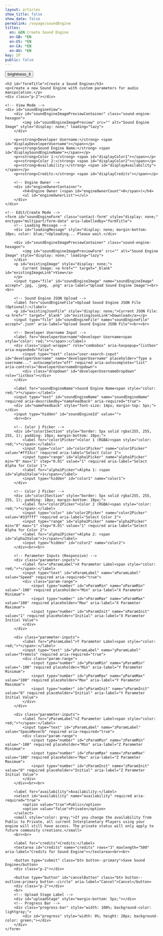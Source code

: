 ```yaml
---
layout: articles
show_title: false
show_date: false
permalink: /voyage/soundEngine
titles:
  en: &EN Create Sound Engine
  en-GB: *EN
  en-US: *EN
  en-CA: *EN
  en-AU: *EN
key: IP
public: false
---
```


<!-- Sound Engine Form Container -->
<div class="form-container">
    <div class="button-container">
        <div class="back-button-container">
            <a href="/voyage" title="Back to Voyage">
                <button id="backButton" class="btn button--outline-primary button--circle" aria-label="Back">
                    <span class="material-symbols-outlined">brightness_6</span>
                </button>
            </a>
        </div>
        <div class="edit-button-container">
            <button id="editButton" class="btn button--outline-primary button--circle" title="Edit Sound Engine" style="display: none;" aria-label="Edit">
                <span class="material-symbols-outlined">edit</span> 
            </button>
        </div>
    </div>

    <h3 id="formTitle">Create a Sound Engine</h3>
    <p>Create a new Sound Engine with custom parameters for audio manipulation.</p>
    <div class="p-2"></div>

    <!-- View Mode -->
    <div id="soundEngineView">
        <div id="soundEngineImagePreviewContainer" class="sound-engine-hexagon">
            <img id="soundEngineImagePreview" src="" alt="Sound Engine Image" style="display: none;" loading="lazy">
        </div>

        <p><strong>Developer Username:</strong> <span id="displayDeveloperUsername"></span></p>
        <p><strong>Sound Engine Name:</strong> <span id="displaySoundEngineName"></span></p>
        <p><strong>Color 1:</strong> <span id="displayColor1"></span></p>
        <p><strong>Color 2:</strong> <span id="displayColor2"></span></p>
        <p><strong>Availability:</strong> <span id="displayAvailability"></span></p>
        <p><strong>Credits:</strong> <span id="displayCredits"></span></p>

        <!-- Engine Owner -->
        <div id="engineOwnerContainer">
            <h4>Engine Owner (<span id="engineOwnerCount">0</span>)</h4>
            <ul id="engineOwnerList"></ul>
        </div>
    </div>

    <!-- Edit/Create Mode -->
    <form id="soundEngineForm" class="contact-form" style="display: none;" enctype="multipart/form-data" aria-labelledby="formTitle">
        <!-- Loading Message -->
        <div id="loadingMessage" style="display: none; margin-bottom: 10px; color: blue;">Uploading... Please wait.</div>

        <div id="soundEngineImagePreviewContainer" class="sound-engine-hexagon">
            <img id="soundEngineImagePreviewForm" src="" alt="Sound Engine Image" style="display: none;" loading="lazy">
        </div>
        <p id="existingImage" style="display: none;">
            Current Image: <a href="" target="_blank" id="existingImageLink">View</a>
        </p>
        <input type="file" id="soundEngineImage" name="soundEngineImage" accept=".jpg, .jpeg, .png" aria-label="Upload Sound Engine Image"><br><br>

        <!-- Sound Engine JSON Upload -->
        <label for="soundEngineFile">Upload Sound Engine JSON File (Optional):</label>
        <p id="existingJsonFile" style="display: none;">Current JSON File: <a href="" target="_blank" id="existingJsonLink">Download</a></p>
        <input type="file" id="soundEngineFile" name="soundEngineFile" accept=".json" aria-label="Upload Sound Engine JSON File"><br><br>

        <!-- Developer Username Input -->
        <label for="developerUsername">Developer Username<span style="color: red;">*</span>:</label>
        <div class="input-wrapper" role="combobox" aria-haspopup="listbox" aria-expanded="false">
            <input type="text" class="user-search-input" id="developerUsername" name="developerUsername" placeholder="Type a username..." autocomplete="off" required aria-autocomplete="list" aria-controls="developerUsernameDropdown">
            <div class="dropdown" id="developerUsernameDropdown" role="listbox"></div>
        </div>

        <label for="soundEngineName">Sound Engine Name<span style="color: red;">*</span>:</label>
        <input type="text" id="soundEngineName" name="soundEngineName" required aria-describedby="nameFeedback" aria-required="true">
        <div id="nameFeedback" style="font-size: 14px; margin-top: 5px;"></div>
        <input type="hidden" id="soundEngineId" value="">
        <br><br>

        <!-- Color 1 Picker -->
        <div id="color1Section" style="border: 5px solid rgba(255, 255, 255, 1); padding: 10px; margin-bottom: 10px;">
            <label for="color1Picker">Color 1 (RGBA)<span style="color: red;">*</span>:</label>
            <input type="color" id="color1Picker" name="color1Picker" value="#ff33cc" required aria-label="Select Color 1">
            <input type="range" id="alpha1Picker" name="alpha1Picker" min="0" max="1" step="0.01" value="1" required aria-label="Select Alpha for Color 1">
            <label for="alpha1Picker">Alpha 1: <span id="alpha1Value">1</span></label>
            <input type="hidden" id="color1" name="color1">
        </div>

        <!-- Color 2 Picker -->
        <div id="color2Section" style="border: 5px solid rgba(255, 255, 255, 1); padding: 10px; margin-bottom: 10px;">
            <label for="color2Picker">Color 2 (RGBA)<span style="color: red;">*</span>:</label>
            <input type="color" id="color2Picker" name="color2Picker" value="#33ffff" required aria-label="Select Color 2">
            <input type="range" id="alpha2Picker" name="alpha2Picker" min="0" max="1" step="0.01" value="1" required aria-label="Select Alpha for Color 2">
            <label for="alpha2Picker">Alpha 2: <span id="alpha2Value">1</span></label>
            <input type="hidden" id="color2" name="color2">
        </div><br><br>

        <!-- Parameter Inputs (Responsive) -->
        <div class="parameter-inputs">
            <label for="xParamLabel">X Parameter Label<span style="color: red;">*</span>:</label>
            <input type="text" id="xParamLabel" name="xParamLabel" value="Speed" required aria-required="true">
            <div class="param-range">
                <input type="number" id="xParamMin" name="xParamMin" value="-100" required placeholder="Min" aria-label="X Parameter Minimum">
                <input type="number" id="xParamMax" name="xParamMax" value="100" required placeholder="Max" aria-label="X Parameter Maximum">
                <input type="number" id="xParamInit" name="xParamInit" value="1" required placeholder="Initial" aria-label="X Parameter Initial Value">
            </div>
        </div>

        <div class="parameter-inputs">
            <label for="yParamLabel">Y Parameter Label<span style="color: red;">*</span>:</label>
            <input type="text" id="yParamLabel" name="yParamLabel" value="Tremolo" required aria-required="true">
            <div class="param-range">
                <input type="number" id="yParamMin" name="yParamMin" value="-100" required placeholder="Min" aria-label="Y Parameter Minimum">
                <input type="number" id="yParamMax" name="yParamMax" value="100" required placeholder="Max" aria-label="Y Parameter Maximum">
                <input type="number" id="yParamInit" name="yParamInit" value="0" required placeholder="Initial" aria-label="Y Parameter Initial Value">
            </div>
        </div>

        <div class="parameter-inputs">
            <label for="zParamLabel">Z Parameter Label<span style="color: red;">*</span>:</label>
            <input type="text" id="zParamLabel" name="zParamLabel" value="SpaceReverb" required aria-required="true">
            <div class="param-range">
                <input type="number" id="zParamMin" name="zParamMin" value="-100" required placeholder="Min" aria-label="Z Parameter Minimum">
                <input type="number" id="zParamMax" name="zParamMax" value="100" required placeholder="Max" aria-label="Z Parameter Maximum">
                <input type="number" id="zParamInit" name="zParamInit" value="0" required placeholder="Initial" aria-label="Z Parameter Initial Value">
            </div>
        </div><br><br>

        <label for="availability">Availability:</label>
        <select id="availability" name="availability" required aria-required="true">
            <option value="true">Public</option>
            <option value="false">Private</option>
        </select>
        <small style="color: grey;">If you change the availability from Public to Private, all current Interplanetary Players using your engine will still have access. The private status will only apply to future community creations.</small>
        <br><br>

        <label for="credits">Credits:</label>
        <textarea id="credits" name="credits" rows="3" maxlength="500" aria-label="Credits for Sound Engine"></textarea><br><br>

        <button type="submit" class="btn button--primary">Save Sound Engine</button>
        <div class="p-2"></div>

        <button type="button" id="cancelButton" class="btn button--outline-primary button--circle" aria-label="Cancel">Cancel</button>
        <div class="p-2"></div>
        <br>
        <!-- Upload Stage Label -->
        <div id="uploadStage" style="margin-bottom: 5px;"></div>
        <!-- Progress Bar -->
        <div class="progress-bar" style="width: 100%; background-color: lightgray;">
            <div id="progress" style="width: 0%; height: 20px; background-color: green;"></div>
        </div>
    </form>
</div>

<!-- Toast Container for Notifications -->
<div id="toastContainer"></div>

<script>
document.addEventListener('DOMContentLoaded', function() {
    const API_BASE_URL = 'http://media.maar.world:3001/api'; // Ensure this matches your backend
    const userId = localStorage.getItem('userId'); 
    const DEFAULT_SE_IMAGE_URL = 'https://mw-storage.fra1.cdn.digitaloceanspaces.com/default/default-soundEngine.jpg'; // Replace with your actual default image URL

    if (!userId) {
        showToast('No logged-in user found. Please log in first.', 'error');
        window.location.href = '/login';
        return;
    }

    // DOM Elements
    const formTitle = document.getElementById('formTitle');
    const soundEngineView = document.getElementById('soundEngineView');
    const soundEngineForm = document.getElementById('soundEngineForm');
    const editButton = document.getElementById('editButton');
    const backButton = document.getElementById('backButton');
    const cancelButton = document.getElementById('cancelButton');
    const soundEngineImageInput = document.getElementById('soundEngineImage');
    const soundEngineImagePreviewForm = document.getElementById('soundEngineImagePreviewForm');
    const soundEngineFileInput = document.getElementById('soundEngineFile');
    const nameFeedback = document.getElementById('nameFeedback');
    const progressBar = document.getElementById('progress');
    const uploadStage = document.getElementById('uploadStage');
    const loadingMessage = document.getElementById('loadingMessage');

    const color1Picker = document.getElementById('color1Picker');
    const color2Picker = document.getElementById('color2Picker');
    const alpha1Picker = document.getElementById('alpha1Picker');
    const alpha2Picker = document.getElementById('alpha2Picker');
    const color1Input = document.getElementById('color1');
    const color2Input = document.getElementById('color2');
    const alpha1Value = document.getElementById('alpha1Value');
    const alpha2Value = document.getElementById('alpha2Value');

    const developerUsernameInput = document.getElementById('developerUsername');
    const developerUsernameDropdown = document.getElementById('developerUsernameDropdown'); // Renamed for clarity

    const soundEngineNameInput = document.getElementById('soundEngineName');
    const soundEngineIdInput = document.getElementById('soundEngineId');
    const availabilitySelect = document.getElementById('availability');
    const creditsTextarea = document.getElementById('credits');

    const displayDeveloperUsername = document.getElementById('displayDeveloperUsername');
    const displaySoundEngineName = document.getElementById('displaySoundEngineName');
    const displayColor1 = document.getElementById('displayColor1');
    const displayColor2 = document.getElementById('displayColor2');
    const displayAvailability = document.getElementById('displayAvailability');
    const displayCredits = document.getElementById('displayCredits');
    const soundEngineImagePreview = document.getElementById('soundEngineImagePreview');
    const engineOwnerList = document.getElementById('engineOwnerList');
    const engineOwnerCount = document.getElementById('engineOwnerCount');

    // Flags
    let isEditMode = false;
    let isOwner = false;
    let canEdit = false;

    // Regex for soundEngineName
    const soundEngineNameRegex = /^[a-zA-Z0-9 _-]{1,30}$/;

    // Variable to store the original Sound Engine name
    let originalSoundEngineName = '';

    // Flag to indicate that the form is fully initialized
    let formInitialized = false;

    // Debounce function
    function debounce(func, delay) {
        let debounceTimer;
        return function() {
            const context = this;
            const args = arguments;
            clearTimeout(debounceTimer);
            debounceTimer = setTimeout(() => func.apply(context, args), delay);
        }
    }

    /**
     * Convert Hex to RGBA
     * @param {string} hex 
     * @param {number} alpha 
     * @returns {string}
     */
    function hexToRgba(hex, alpha = 1) {
        let r = 0, g = 0, b = 0;
        if (hex.length === 7) {
            r = parseInt(hex.slice(1, 3), 16);
            g = parseInt(hex.slice(3, 5), 16);
            b = parseInt(hex.slice(5, 7), 16);
        }
        return `rgba(${r},${g},${b},${alpha})`;
    }

    /**
     * Convert RGB to Hex
     * @param {number} r 
     * @param {number} g 
     * @param {number} b 
     * @returns {string}
     */
    function rgbToHex(r, g, b) {
        return `#${((1 << 24) + (r << 16) + (g << 8) + b).toString(16).slice(1).toUpperCase()}`;
    }

    /**
     * Update Border Color for Color Pickers
     */
    function updateBorderColor() {
        const rgbaColor = hexToRgba(color1Picker.value, alpha1Picker.value);
        const color1Section = document.getElementById('color1Section');
        if (color1Section) {
            color1Section.style.borderColor = rgbaColor;
        }
        color1Input.value = rgbaColor;
        alpha1Value.innerText = alpha1Picker.value;
    }

    function updateBorderColor2() {
        const rgbaColor = hexToRgba(color2Picker.value, alpha2Picker.value);
        const color2Section = document.getElementById('color2Section');
        if (color2Section) {
            color2Section.style.borderColor = rgbaColor;
        }
        color2Input.value = rgbaColor;
        alpha2Value.innerText = alpha2Picker.value;
    }

    // Event listeners for color pickers
    color1Picker.addEventListener('input', updateBorderColor);
    alpha1Picker.addEventListener('input', updateBorderColor);
    color2Picker.addEventListener('input', updateBorderColor2);
    alpha2Picker.addEventListener('input', updateBorderColor2);

    // Initial call to set border color
    updateBorderColor();
    updateBorderColor2();

    /**
     * Function to Update Edit Button Based on Mode
     */
    function updateEditButton() {
        if (isEditMode) {
            // In Edit Mode: Show 'visibility' icon to switch to View Mode
            editButton.innerHTML = '<span class="material-symbols-outlined">visibility</span>';
            editButton.title = 'View Sound Engine';
            editButton.setAttribute('aria-label', 'View');
        } else {
            // In View Mode: Show 'edit' icon to switch to Edit Mode
            editButton.innerHTML = '<span class="material-symbols-outlined">edit</span>';
            editButton.title = 'Edit Sound Engine';
            editButton.setAttribute('aria-label', 'Edit');
        }
    }

    /**
     * Function to Update the URL Based on Mode
     * @param {string} mode - 'edit' or 'view'
     * @param {string} soundEngineId 
     */
    function updateURL(mode, soundEngineId) {
        const newURL = `/voyage/soundEngine?mode=${mode}&id=${encodeURIComponent(soundEngineId)}`;
        history.pushState({ mode }, '', newURL);
    }

    /**
     * Function to Handle Mode Toggle
     */
    function handleModeToggle(currentSoundEngineId) {
        if (isEditMode) {
            // Switch to View Mode
            isEditMode = false;
            toggleViewMode('view');
            loadSoundEngineDetails(currentSoundEngineId);
            updateURL('view', currentSoundEngineId);
        } else {
            // Switch to Edit Mode
            isEditMode = true;
            toggleViewMode('form');
            updateURL('edit', currentSoundEngineId);
        }
        updateEditButton();
    }

    /**
     * Initialize Edit Button and Event Listener
     */
    function initializeEditButton(currentSoundEngineId) {
        if (editButton) {
            editButton.style.display = 'block'; // Ensure the edit button is visible based on ownership
            updateEditButton(); // Set initial icon based on mode

            editButton.addEventListener('click', function() {
                handleModeToggle(currentSoundEngineId);
            });
        }
    }

    /**
     * Handle Browser Navigation (Back/Forward)
     */
    window.addEventListener('popstate', function(event) {
        if (event.state && event.state.mode) {
            const mode = event.state.mode;
            if (mode === 'edit') {
                isEditMode = true;
                toggleViewMode('form');
            } else {
                isEditMode = false;
                toggleViewMode('view');
                loadSoundEngineDetails(currentSoundEngineId);
            }
            updateEditButton();
        }
    });

    /**
     * Toggle between View and Form Modes
     * @param {string} mode - 'view' or 'form'
     */
    function toggleViewMode(mode) {
        if (mode === 'form') {
            soundEngineView.style.display = 'none';
            soundEngineForm.style.display = 'block';
        } else if (mode === 'view') {
            soundEngineView.style.display = 'block';
            soundEngineForm.style.display = 'none';
        }
    }

    /**
     * Handle mode logic and load sound engine details
     */
    const urlParams = new URLSearchParams(window.location.search);
    const modeParam = urlParams.get('mode');
    const currentSoundEngineId = urlParams.get('id') || '';

    if (modeParam === 'edit' && currentSoundEngineId) {
        formTitle.innerText = 'Edit Sound Engine';
        isEditMode = true;
        loadSoundEngineDetails(currentSoundEngineId);
        toggleViewMode('form'); // Show the form for editing
    } else if (modeParam === 'view' && currentSoundEngineId) {
        formTitle.innerText = 'Sound Engine Details';
        isEditMode = false;
        loadSoundEngineDetails(currentSoundEngineId);
        toggleViewMode('view'); // Show the view mode
    } else {
        formTitle.innerText = 'Create a Sound Engine';
        toggleViewMode('form'); // Show the form for creation
        isEditMode = false;
        formInitialized = true; // For creation mode, form is initialized immediately

        // Set default image in creation mode
        soundEngineImagePreviewForm.src = DEFAULT_SE_IMAGE_URL;
        soundEngineImagePreviewForm.style.display = 'block';
    }


    // Initialize Edit Button after determining the mode
    if (currentSoundEngineId) {
        initializeEditButton(currentSoundEngineId);
    }

    /**
     * Function to load Sound Engine details based on ID
     * @param {string} soundEngineId 
     */
    async function loadSoundEngineDetails(soundEngineId) {
        try {
            const response = await fetch(`${API_BASE_URL}/soundEngines/${soundEngineId}`, {
                credentials: 'include', // Use HTTP-only cookies for authentication
                headers: {
                    'Content-Type': 'application/json'
                }
            });

            if (!response.ok) {
                throw new Error(`Server responded with status ${response.status}`);
            }

            const data = await response.json();
            console.log('Load Sound Engine Details Response:', data);
            console.log('soundEngine:', data.soundEngine); // Added for debugging

            if (data.success && data.soundEngine) {
                const soundEngine = data.soundEngine;

                // Adjust based on your backend's owner field
                isOwner = soundEngine.ownerDetails && soundEngine.ownerDetails.ownerId === userId;

                canEdit = isOwner; // Adjust based on your permission logic
                console.log('Is user the owner?', isOwner);
                console.log('Can user edit?', canEdit);

                populateViewMode(soundEngine);
                populateFormMode(soundEngine);

                // Store the original name
                originalSoundEngineName = soundEngine.soundEngineName;

                // Show or hide edit button based on ownership
                if (isOwner) {
                    editButton.style.display = 'block';
                    updateEditButton(); // Update the edit button based on the current mode
                } else {
                    editButton.style.display = 'none';
                }

                // Toggle to the appropriate mode
                if (isEditMode) {
                    toggleViewMode('form');
                } else {
                    toggleViewMode('view');
                }

                // Mark form as initialized after populating data
                formInitialized = true;

            } else {
                showToast(data.message || 'Failed to load Sound Engine details.', 'error');
            }
        } catch (error) {
            console.error('Error fetching Sound Engine details:', error);
            showToast('An error occurred while loading Sound Engine details.', 'error');
        }
    }

    /**
     * Populate View Mode with Sound Engine Data
     * @param {object} soundEngine 
     */
    function populateViewMode(soundEngine) {
        displayDeveloperUsername.innerText = soundEngine.developerUsername;
        displaySoundEngineName.innerText = soundEngine.soundEngineName;
        displayColor1.innerText = soundEngine.color1;
        displayColor2.innerText = soundEngine.color2;
        displayAvailability.innerText = soundEngine.isPublic ? 'Public' : 'Private';
        displayCredits.innerText = soundEngine.credits || 'No credits provided';

                // Image Display
        if (soundEngine.soundEngineImageURL) {
            soundEngineImagePreview.src = soundEngine.soundEngineImageURL;
            soundEngineImagePreview.style.display = 'block';
        } else {
            soundEngineImagePreview.src = DEFAULT_SE_IMAGE_URL;
            soundEngineImagePreview.style.display = 'block';
        }

        // Engine Owner Details
        engineOwnerList.innerHTML = ''; // Clear existing list

        if (soundEngine.ownerDetails) {
            const owner = soundEngine.ownerDetails;
            const li = document.createElement('li');
            li.classList.add('user-list-item');

            li.innerHTML = `
                <div class="user-profile-pic">
                    <img src="${owner.profileImage ? `https://media.maar.world${owner.profileImage}` : 'https://media.maar.world/uploads/default/default-profile.jpg'}" alt="${owner.username}" loading="lazy">
                </div>
                <div class="user-details">
                    <div class="user-display-name">${owner.displayName || 'Unknown'}</div>
                    <div class="user-username">
                        <a href="/xplorer/?username=${encodeURIComponent(owner.username)}" target="_self">
                            @${owner.username || 'Unknown'}
                        </a>
                    </div>
                </div>
            `;
            engineOwnerList.appendChild(li);
            engineOwnerCount.innerText = 1;
        } else {
            engineOwnerList.innerHTML = '<li>No owner details available.</li>';
            engineOwnerCount.innerText = 0;
        }
    }

    /**
     * Populate Form Mode with Sound Engine Data for Editing
     * @param {object} soundEngine 
     */
    function populateFormMode(soundEngine) {
        developerUsernameInput.value = soundEngine.developerUsername;
        soundEngineNameInput.value = soundEngine.soundEngineName;
        color1Input.value = soundEngine.color1;
        color2Input.value = soundEngine.color2;
        availabilitySelect.value = soundEngine.isPublic.toString();
        creditsTextarea.value = soundEngine.credits || '';
        soundEngineIdInput.value = soundEngine._id;

        // Show existing image
        if (soundEngine.soundEngineImageURL) {
            const existingImage = document.getElementById('existingImage'); // Ensure these elements exist
            const existingImageLink = document.getElementById('existingImageLink');
            existingImage.style.display = 'block';
            existingImageLink.href = soundEngine.soundEngineImageURL;
            existingImageLink.textContent = soundEngine.soundEngineImageKey.split('/').pop();
            soundEngineImagePreviewForm.src = soundEngine.soundEngineImageURL;
            soundEngineImagePreviewForm.style.display = 'block';
        } else {
            const existingImage = document.getElementById('existingImage');
            soundEngineImagePreviewForm.style.display = 'none';
            if (existingImage) {
                existingImage.style.display = 'none';
            }
        }

        // Show existing JSON file
        const existingJsonFile = document.getElementById('existingJsonFile');
        const existingJsonLink = document.getElementById('existingJsonLink');
        if (soundEngine.soundEngineFileURL) {
            existingJsonFile.style.display = 'block';
            existingJsonLink.href = soundEngine.soundEngineFileURL;
            existingJsonLink.textContent = soundEngine.soundEngineFileKey.split('/').pop();
        } else {
            existingJsonFile.style.display = 'none';
        }

        // Update color pickers based on stored RGBA values
        const [r1, g1, b1, a1] = extractRGBAValues(soundEngine.color1);
        const [r2, g2, b2, a2] = extractRGBAValues(soundEngine.color2);

        color1Picker.value = rgbToHex(r1, g1, b1);
        alpha1Picker.value = a1;
        updateBorderColor();

        color2Picker.value = rgbToHex(r2, g2, b2);
        alpha2Picker.value = a2;
        updateBorderColor2();
    }

    /**
     * Helper Function to Extract RGBA Values
     * @param {string} rgbaString 
     * @returns {Array} [r, g, b, a]
     */
    function extractRGBAValues(rgbaString) {
        const rgbaMatch = rgbaString.match(/rgba?\((\d+),\s*(\d+),\s*(\d+),?\s*(\d*(?:\.\d+)?)?\)/);
        if (rgbaMatch) {
            const [, r, g, b, a = 1] = rgbaMatch;
            return [parseInt(r), parseInt(g), parseInt(b), parseFloat(a)];
        }
        return [0, 0, 0, 1]; // Default values if parsing fails
    }

/**
 * Show Toast Notifications
 * @param {string} message - The message to display.
 * @param {string} type - The type of toast ('success' or 'error').
 */
function showToast(message, type = 'success') {
    console.log(`showToast called with message: "${message}", type: "${type}"`);
    const toastContainer = document.getElementById('toastContainer');
    if (!toastContainer) {
        console.error('Toast container not found!');
        return;
    }

    // Create Toast Element
                const toast = document.createElement('div');
            const toastId = `toast_${Date.now()}`;
            toast.classList.add('toast', type);
            toast.setAttribute('id', toastId);
            toast.setAttribute('role', 'alert');
            toast.setAttribute('aria-live', 'assertive');
            toast.setAttribute('aria-atomic', 'true');
            toast.setAttribute('tabindex', '0'); // Make focusable

            // Close Button
            const closeBtn = document.createElement('button');
            closeBtn.classList.add('close-btn');
            closeBtn.innerHTML = '&times;';
            closeBtn.setAttribute('aria-label', 'Close notification');
            closeBtn.onclick = () => {
                toast.classList.remove('show');
                setTimeout(() => {
                    const toastElem = document.getElementById(toastId);
                    if (toastElem) {
                        toastElem.remove();
                        console.log(`Toast "${toastId}" removed from DOM.`);
                    }
                }, 500);
            };

            // Append Close Button and Message to Toast
            toast.appendChild(closeBtn);
            toast.appendChild(document.createTextNode(message));
            toastContainer.appendChild(toast);
            console.log(`Toast "${toastId}" appended to #toastContainer.`);

            // Show the toast with animation
            setTimeout(() => {
                toast.classList.add('show');
                console.log(`Toast "${toastId}" shown.`);
                if (type === 'error') {
                    toast.focus(); // Shift focus to the toast for immediate notification
                }
            }, 100);

            // Determine auto-close behavior based on toast type
            if (type === 'success') {
                // Auto-close success toasts after 3 seconds
                setTimeout(() => {
                    toast.classList.remove('show');
                    console.log(`Toast "${toastId}" hiding.`);
                    setTimeout(() => {
                        const toastElem = document.getElementById(toastId);
                        if (toastElem) {
                            toastElem.remove();
                            console.log(`Toast "${toastId}" removed from DOM.`);
                        }
                    }, 500);
                }, 3000);
            }
        }

    /**
     * Disable or Enable Form Inputs
     * @param {boolean} disable 
     */
    function disableFormInputs(disable) {
        const inputs = soundEngineForm.querySelectorAll('input, textarea, select, button');
        inputs.forEach(input => {
            input.disabled = disable;
        });
    }

    /**
     * Function to submit Sound Engine data (Create)
     */
    async function handleFormSubmit(event) {
        event.preventDefault();

        // Disable form to prevent multiple submissions
        disableFormInputs(true);
        showLoading(true);
        progressBar.style.width = '0%';
        uploadStage.innerText = 'Uploading... Please wait.';

        try {
            // Extract necessary fields
            const ownerId = userId;
            const isPublic = availabilitySelect.value === 'true';
            const developerUsername = developerUsernameInput.value.trim();
            const soundEngineName = soundEngineNameInput.value.trim();
            const color1 = color1Input.value;
            const color2 = color2Input.value;
            const xParam = JSON.stringify({
                label: document.getElementById('xParamLabel').value.trim(),
                min: parseFloat(document.getElementById('xParamMin').value),
                max: parseFloat(document.getElementById('xParamMax').value),
                initValue: parseFloat(document.getElementById('xParamInit').value)
            });
            const yParam = JSON.stringify({
                label: document.getElementById('yParamLabel').value.trim(),
                min: parseFloat(document.getElementById('yParamMin').value),
                max: parseFloat(document.getElementById('yParamMax').value),
                initValue: parseFloat(document.getElementById('yParamInit').value)
            });
            const zParam = JSON.stringify({
                label: document.getElementById('zParamLabel').value.trim(),
                min: parseFloat(document.getElementById('zParamMin').value),
                max: parseFloat(document.getElementById('zParamMax').value),
                initValue: parseFloat(document.getElementById('zParamInit').value)
            });
            const credits = creditsTextarea.value.trim();

            // Prepare payload for /submit
            const submitPayload = {
                ownerId,
                isPublic,
                developerUsername,
                soundEngineName,
                color1,
                color2,
                xParam,
                yParam,
                zParam,
                credits
            };

            // Handle files
            const soundEngineImage = soundEngineImageInput.files[0];
            if (soundEngineImage) {
                submitPayload.soundEngineImageFileName = soundEngineImage.name;
                submitPayload.soundEngineImageFileType = soundEngineImage.type;
            }

            const soundEngineFile = soundEngineFileInput.files[0];
            if (soundEngineFile) {
                submitPayload.soundEngineFileName = soundEngineFile.name;
                submitPayload.soundEngineFileType = soundEngineFile.type;
            }

            // Real-time validation for soundEngineName
            if (!soundEngineNameRegex.test(soundEngineName)) {
                throw new Error('Invalid Sound Engine Name format. Use 1-30 characters: letters, numbers, underscores, or hyphens.');
            }

            const isUnique = await checkSoundEngineExists(soundEngineName);
            if (!isUnique) {
                throw new Error('Sound Engine name is already taken. Please choose another one.');
            }

            // Show loading message
            uploadStage.innerText = 'Submitting Sound Engine Data...';

            console.log('Submitting payload to /soundEngines/submit:', submitPayload); // Debugging

            // Make API call to /submit
            const submitResponse = await fetch(`${API_BASE_URL}/soundEngines/submit`, {
                method: 'POST',
                credentials: 'include', // Use HTTP-only cookies for authentication
                headers: {
                    'Content-Type': 'application/json'
                },
                body: JSON.stringify(submitPayload)
            });

            let submitData;
            try {
                submitData = await submitResponse.json();
            } catch (jsonError) {
                const text = await submitResponse.text();
                throw new Error(`Unexpected response format: ${text}`);
            }

            console.log('API Response Status:', submitResponse.status);
            console.log('API Response Data:', submitData);

            if (!submitData.success) {
                throw new Error(submitData.message || 'Failed to create Sound Engine.');
            }

            const { soundEngineId, uploadURLs, uploadKeys } = submitData;

            // Update progress
            progressBar.style.width = '25%';
            uploadStage.innerText = 'Uploading Image...';

            // Step 2: Upload files to presigned URLs with progress
            // Function to upload a single file with progress
            function uploadFileWithProgress(file, url, stageDescription) {
                return new Promise((resolve, reject) => {
                    const xhr = new XMLHttpRequest();
                    xhr.open('PUT', url, true);
                    xhr.setRequestHeader('Content-Type', file.type);

                    xhr.upload.onprogress = function(event) {
                        if (event.lengthComputable) {
                            const percentComplete = (event.loaded / event.total) * 100;
                            // Calculate overall progress based on stages
                            let stageProgress = 0;
                            if (stageDescription === 'Image') stageProgress = 25;
                            if (stageDescription === 'Sound Engine JSON') stageProgress = 50;
                            progressBar.style.width = `${stageProgress + (percentComplete / 100) * 25}%`;
                        }
                    };

                    xhr.onload = function() {
                        if (xhr.status === 200 || xhr.status === 204) {
                            resolve();
                        } else {
                            reject(new Error(`Failed to upload ${file.name}: ${xhr.statusText}`));
                        }
                    };

                    xhr.onerror = function() {
                        reject(new Error(`Network error while uploading ${file.name}.`));
                    };

                    xhr.send(file);
                });
            }

            // Upload Image
            if (soundEngineImage && uploadURLs.soundEngineImageURL) {
                uploadStage.innerText = 'Uploading Image...';
                await uploadFileWithProgress(soundEngineImage, uploadURLs.soundEngineImageURL, 'Image');
            }

            // Update progress
            progressBar.style.width = '50%';
            uploadStage.innerText = 'Uploading Sound Engine JSON File...';

            // Upload Sound Engine JSON File
            if (soundEngineFile && uploadURLs.soundEngineFileURL) {
                await uploadFileWithProgress(soundEngineFile, uploadURLs.soundEngineFileURL, 'Sound Engine JSON');
            }

            // Update progress
            progressBar.style.width = '75%';
            uploadStage.innerText = 'Finalizing Sound Engine...';

            // Step 3: Finalize Sound Engine
            const finalizePayload = {
                soundEngineId,
                soundEngineImageKey: uploadKeys.soundEngineImageKey || '',
                soundEngineFileKey: uploadKeys.soundEngineFileKey || ''
            };

            console.log('Finalizing Sound Engine with payload:', finalizePayload); // Debugging

            const finalizeResponse = await fetch(`${API_BASE_URL}/soundEngines/finalize`, {
                method: 'POST',
                credentials: 'include', // Use HTTP-only cookies for authentication
                headers: {
                    'Content-Type': 'application/json'
                },
                body: JSON.stringify(finalizePayload)
            });

            let finalizeData;
            try {
                finalizeData = await finalizeResponse.json();
            } catch (jsonError) {
                const text = await finalizeResponse.text();
                throw new Error(`Unexpected response format: ${text}`);
            }

            if (!finalizeData.success) {
                throw new Error(finalizeData.message || 'Failed to finalize Sound Engine.');
            }

            // Update progress
            progressBar.style.width = '100%';
            uploadStage.innerText = 'Sound Engine Created Successfully!';

            // Show success toast
            showToast('Sound Engine created successfully!', 'success');

            // Update sessionData.enginesOwned in localStorage
            const sessionData = JSON.parse(localStorage.getItem('sessionData')) || {};
            if (Array.isArray(sessionData.enginesOwned)) {
                sessionData.enginesOwned.push(soundEngineId);
            } else {
                sessionData.enginesOwned = [soundEngineId];
            }
            localStorage.setItem('sessionData', JSON.stringify(sessionData));

            // Clear cache if using lscache
            if (typeof lscache !== 'undefined') { // Check if lscache is available
                lscache.remove(`profile_${userId}`);
                lscache.remove(`soundEngines_batch_${userId}`);
            }

            // Redirect to view mode after a short delay to allow the toast to be visible
            setTimeout(() => {
                window.location.href = `/voyage/soundEngine?mode=view&id=${encodeURIComponent(soundEngineId)}`;
            }, 3000); // 3-second delay

        } catch (error) {
            console.error('Error during Sound Engine submission:', error);
            showToast(error.message, 'error');
        } finally {
            // Re-enable form inputs and reset progress bar
            disableFormInputs(false);
            showLoading(false);
            progressBar.style.width = '0%';
            uploadStage.innerText = '';
        }
    }

async function handleEditSubmit(event) {
    event.preventDefault();

    // Disable form to prevent multiple submissions
    disableFormInputs(true);
    showLoading(true);
    progressBar.style.width = '0%';
    uploadStage.innerText = 'Updating Sound Engine...';

    try {
        // Extract Sound Engine ID
        const soundEngineId = soundEngineIdInput.value;
        if (!soundEngineId) {
            throw new Error('Sound Engine ID is missing.');
        }

        // Extract form data
        const isPublic = availabilitySelect.value === 'true';
        const developerUsername = developerUsernameInput.value.trim();
        const soundEngineName = soundEngineNameInput.value.trim();
        const color1 = color1Input.value;
        const color2 = color2Input.value;
        const xParam = JSON.stringify({
            label: document.getElementById('xParamLabel').value.trim(),
            min: parseFloat(document.getElementById('xParamMin').value),
            max: parseFloat(document.getElementById('xParamMax').value),
            initValue: parseFloat(document.getElementById('xParamInit').value)
        });
        const yParam = JSON.stringify({
            label: document.getElementById('yParamLabel').value.trim(),
            min: parseFloat(document.getElementById('yParamMin').value),
            max: parseFloat(document.getElementById('yParamMax').value),
            initValue: parseFloat(document.getElementById('yParamInit').value)
        });
        const zParam = JSON.stringify({
            label: document.getElementById('zParamLabel').value.trim(),
            min: parseFloat(document.getElementById('zParamMin').value),
            max: parseFloat(document.getElementById('zParamMax').value),
            initValue: parseFloat(document.getElementById('zParamInit').value)
        });
        const credits = creditsTextarea.value.trim();

        // Prepare payload for /soundEngines/:id (PATCH)
        const patchPayload = {
            ownerId: userId,
            isPublic,
            developerUsername,
            soundEngineName,
            color1,
            color2,
            xParam,
            yParam,
            zParam,
            credits
        };

        // Handle files
        const soundEngineImage = soundEngineImageInput.files[0];
        if (soundEngineImage) {
            patchPayload.newSoundEngineImageFileName = soundEngineImage.name;
            patchPayload.newSoundEngineImageFileType = soundEngineImage.type;
        }

        const soundEngineFile = soundEngineFileInput.files[0];
        if (soundEngineFile) {
            patchPayload.newSoundEngineFileName = soundEngineFile.name;
            patchPayload.newSoundEngineFileType = soundEngineFile.type;
        }

        // Real-time validation for soundEngineName
        if (!soundEngineNameRegex.test(soundEngineName)) {
            throw new Error('Invalid Sound Engine Name format. Use 1-30 characters: letters, numbers, underscores, or hyphens.');
        }

        const isAvailable = await checkSoundEngineExists(soundEngineName, soundEngineId);
        if (!isAvailable) {
            throw new Error('Sound Engine name is already taken. Please choose another one.');
        }

        // Show loading message
        uploadStage.innerText = 'Updating Sound Engine Data...';

        console.log('Submitting payload to /soundEngines/:id (PATCH):', patchPayload); // Debugging

        // Make API call to /soundEngines/:id (PATCH)
        const patchResponse = await fetch(`${API_BASE_URL}/soundEngines/${soundEngineId}`, {
            method: 'PATCH',
            credentials: 'include', // Use HTTP-only cookies for authentication
            headers: {
                'Content-Type': 'application/json'
            },
            body: JSON.stringify(patchPayload)
        });

        let patchData;
        try {
            patchData = await patchResponse.json();
        } catch (jsonError) {
            const text = await patchResponse.text();
            throw new Error(`Unexpected response format: ${text}`);
        }

        console.log('API Response Status:', patchResponse.status);
        console.log('API Response Data:', patchData);

        if (!patchData.success) {
            throw new Error(patchData.message || 'Failed to update Sound Engine.');
        }

        // Update progress
        progressBar.style.width = '25%';
        uploadStage.innerText = 'Uploading Image...';

        // Step 2: Upload files to presigned URLs with progress
        const { uploadURLs, uploadKeys } = patchData;

        // Function to upload a single file with progress (reuse from create)
        function uploadFileWithProgress(file, url, stageDescription) {
            return new Promise((resolve, reject) => {
                const xhr = new XMLHttpRequest();
                xhr.open('PUT', url, true);
                xhr.setRequestHeader('Content-Type', file.type);

                xhr.upload.onprogress = function(event) {
                    if (event.lengthComputable) {
                        const percentComplete = (event.loaded / event.total) * 100;
                        // Calculate overall progress based on stages
                        let stageProgress = 0;
                        if (stageDescription === 'Image') stageProgress = 25;
                        if (stageDescription === 'Sound Engine JSON') stageProgress = 50;
                        progressBar.style.width = `${stageProgress + (percentComplete / 100) * 25}%`;
                    }
                };

                xhr.onload = function() {
                    if (xhr.status === 200 || xhr.status === 204) {
                        resolve();
                    } else {
                        reject(new Error(`Failed to upload ${file.name}: ${xhr.statusText}`));
                    }
                };

                xhr.onerror = function() {
                    reject(new Error(`Network error while uploading ${file.name}.`));
                };

                xhr.send(file);
            });
        }

        // Upload Image
        if (soundEngineImage && uploadURLs.soundEngineImageURL) {
            uploadStage.innerText = 'Uploading Image...';
            await uploadFileWithProgress(soundEngineImage, uploadURLs.soundEngineImageURL, 'Image');
        }

        // Update progress
        progressBar.style.width = '50%';
        uploadStage.innerText = 'Uploading Sound Engine JSON File...';

        // Upload Sound Engine JSON File
        if (soundEngineFile && uploadURLs.soundEngineFileURL) {
            await uploadFileWithProgress(soundEngineFile, uploadURLs.soundEngineFileURL, 'Sound Engine JSON');
        }

        // Update progress
        progressBar.style.width = '75%';
        uploadStage.innerText = 'Finalizing Sound Engine...';

        // Step 3: Finalize Sound Engine
        const finalizePayload = {
            soundEngineId,
            soundEngineImageKey: uploadKeys.soundEngineImageKey || '',
            soundEngineFileKey: uploadKeys.soundEngineFileKey || ''
        };

        console.log('Finalizing Sound Engine with payload:', finalizePayload); // Debugging

        const finalizeResponse = await fetch(`${API_BASE_URL}/soundEngines/finalize`, {
            method: 'POST',
            credentials: 'include', // Use HTTP-only cookies for authentication
            headers: {
                'Content-Type': 'application/json'
            },
            body: JSON.stringify(finalizePayload)
        });

        let finalizeData;
        try {
            finalizeData = await finalizeResponse.json();
        } catch (jsonError) {
            const text = await finalizeResponse.text();
            throw new Error(`Unexpected response format: ${text}`);
        }

        if (!finalizeData.success) {
            throw new Error(finalizeData.message || 'Failed to finalize Sound Engine.');
        }

        // Update progress
        progressBar.style.width = '100%';
        uploadStage.innerText = 'Sound Engine Updated Successfully!';

        // Show success toast
        showToast('Sound Engine updated successfully!', 'success');

        // Clear cache if using lscache
        if (typeof lscache !== 'undefined') { // Check if lscache is available
            lscache.remove(`profile_${userId}`);
            lscache.remove(`soundEngines_batch_${userId}`);
        }

        // Redirect to view mode after a short delay to allow the toast to be visible
        setTimeout(() => {
            window.location.href = `/voyage/soundEngine?mode=view&id=${encodeURIComponent(soundEngineId)}`;
        }, 3000); // 3-second delay

    } catch (error) {
        console.error('Error during Sound Engine update:', error);
        showToast(error.message, 'error');
    } finally {
        // Re-enable form inputs and reset progress bar
        disableFormInputs(false);
        showLoading(false);
        progressBar.style.width = '0%';
        uploadStage.innerText = '';
    }
}

    /**
     * Function to check if a Sound Engine name exists (for real-time validation)
     * @param {string} soundEngineName 
     * @param {string} soundEngineId 
     * @returns {boolean}
     */
    async function checkSoundEngineExists(soundEngineName, soundEngineId = null) {
        try {
            const url = new URL(`${API_BASE_URL}/soundEngines/exists`);
            url.searchParams.append('soundEngineName', soundEngineName);
            if (soundEngineId) {
                url.searchParams.append('id', soundEngineId);
            }

            const response = await fetch(url, {
                credentials: 'include',
                headers: {
                    'Content-Type': 'application/json'
                }
            });

            if (!response.ok) {
                throw new Error(`Server responded with status ${response.status}`);
            }

            const data = await response.json();

            if (!data.success) {
                throw new Error(data.message || 'Failed to check Sound Engine name.');
            }

            return !data.exists; // true if name is available
        } catch (error) {
            console.error('Error checking Sound Engine existence:', error);
            return false;
        }
    }

    /**
     * Handle Sound Engine Name Input for Duplication Check
     */
soundEngineNameInput.addEventListener('input', debounce(async function(e) {
    // Do not process input events until form is initialized
    if (!formInitialized) return;

    const soundEngineName = e.target.value.trim();
    const soundEngineId = soundEngineIdInput.value;

    console.log('isEditMode:', isEditMode);
    console.log('soundEngineName:', soundEngineName);
    console.log('originalSoundEngineName:', originalSoundEngineName);

    // Skip uniqueness check if the name hasn't changed
    if (isEditMode && soundEngineName.toLowerCase() === originalSoundEngineName.toLowerCase()) {
        nameFeedback.innerText = 'Sound Engine name is available.';
        nameFeedback.style.color = 'green';
        return;
    }

    if (!soundEngineNameRegex.test(soundEngineName)) {
        nameFeedback.innerText = 'Invalid format. Use 1-30 characters: letters, numbers, underscores, hyphens, or spaces.';
        nameFeedback.style.color = 'red';
        return;
    }

    const isAvailable = await checkSoundEngineExists(soundEngineName, soundEngineId);
    if (!isAvailable) {
        nameFeedback.innerText = 'Sound Engine name is already taken.';
        nameFeedback.style.color = 'red';
    } else {
        nameFeedback.innerText = 'Sound Engine name is available.';
        nameFeedback.style.color = 'green';
    }
}, 300));
    /**
     * Handle Image Input Change for Preview
     */
soundEngineImageInput.addEventListener('change', function() {
    const file = this.files[0];
    if (file && file.type.startsWith('image/')) {
        const reader = new FileReader();
        reader.onload = function(e) {
            soundEngineImagePreviewForm.src = e.target.result;
            soundEngineImagePreviewForm.style.display = 'block';
        };
        reader.readAsDataURL(file);
    } else {
        soundEngineImagePreviewForm.src = DEFAULT_SE_IMAGE_URL;
        soundEngineImagePreviewForm.style.display = 'block';
    }
});

    /**
     * Handle Form Submission based on Mode
     */
    soundEngineForm.addEventListener('submit', function(event) {
        if (isEditMode) {
            handleEditSubmit(event);
        } else {
            handleFormSubmit(event);
        }
    });

    /**
     * Function to show or hide loading indicators
     * @param {boolean} show 
     */
    function showLoading(show) {
        if (loadingMessage) {
            loadingMessage.style.display = show ? 'block' : 'none';
        }
    }

    /**
     * Cancel Button Event Listener
     */
        cancelButton.addEventListener('click', function() {
            if (isEditMode) {
                // Switch back to view mode if in edit mode
                isEditMode = false;
                toggleViewMode('view');
                updateURL('view', soundEngineIdInput.value); // Update URL to reflect view mode
                loadSoundEngineDetails(soundEngineIdInput.value); // Reload details in view mode
                updateEditButton(); // Adjust the edit button icon and title
            } else {
                // If not in edit mode, return to the main sound engine list or home page
                window.location.href = '/voyage';
            }
        });


});
</script>

